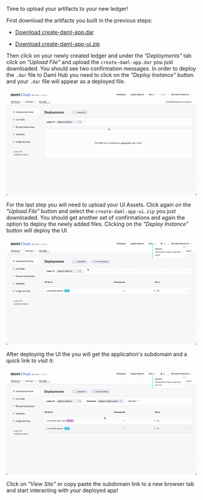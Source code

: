 Time to upload your artifacts to your new ledger!

First download the artifacts you built in the previous steps:

- [Download create-daml-app.dar](https://[[HOST_SUBDOMAIN]]-8080-[[KATACODA_HOST]].environments.katacoda.com/create-daml-app.dar)

- [Download create-daml-app-ui.zip](https://[[HOST_SUBDOMAIN]]-8080-[[KATACODA_HOST]].environments.katacoda.com/create-daml-app-ui.zip)

Then click on your newly created ledger and under the _"Deployments"_ tab click on _"Upload File"_ and upload the `create-daml-app.dar` you just downloaded. You should see two confirmation messages. In order to deploy the `.dar` file to Daml Hub you need to click on the _"Deploy Instance"_ button and your `.dar` file will appear as a deployed file.

![Upload dar](assets/hub-upload-dar.gif)


For the last step you will need to upload your UI Assets. Click again on the _"Upload File"_ button and select the `create-daml-app-ui.zip` you just downloaded. You should get another set of confirmations and again the option to deploy the newly added files. Clicking on the _"Deploy Instance"_ button will deploy the UI.


![Upload UI](assets/hub-upload-ui.gif)

After deploying the UI the you will get the application's subdomain and a quick link to visit it:

![App UI](assets/hub-published-ui.gif)

Click on _"View Site"_ or copy paste the subdomain link to a new browser tab and start interacting with your deployed app!
